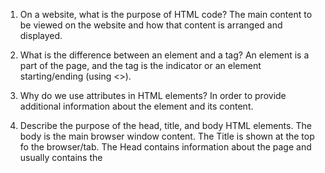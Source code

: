 
1. On a website, what is the purpose of HTML code?  The main content to be viewed on the website and how that content is arranged and displayed.

2. What is the difference between an element and a tag? An element is a part of the page, and the tag is the indicator or an element starting/ending (using <>).

3. Why do we use attributes in HTML elements? In order to provide additional information about the element and its content.

4. Describe the purpose of the head, title, and body HTML elements.
  The body is the main browser window content.
  The Title is shown at the top fo the browser/tab.
  The Head contains information about the page and usually contains the <title> element.

5. In your browser (Chrome), how do you view the source of a website? Either right-click and select "View Page Source" or CTRL + U.

6. List five different HTML elements and what they are used for. For example, <p></p> is a paragraph element, and it is used to represent a paragraph of text.
  <h1> the main heading (largest)
  <p> Text in a paragraph
  <b> Bold text
  <i> Italic Text
  <br /> Creates a line break within a <p>

7. What are empty elements? Elements that don't have additional words between the tags (e.g. <hr />).

8. What is semantic markup? Markup that provides additional inforamtion on text (e.g. quotation marks, emphasis).

9. What are three new semantic elements introduced in HTML 5? Use page 431 in the book to find more about these new elements. These include: <header> <nav> and <article>.


First CodePen:
https://codepen.io/ensergeant/pen/MWJNdxV

